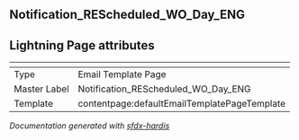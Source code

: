 ## Notification_REScheduled_WO_Day_ENG

## Lightning Page attributes

|<!-- -->|<!-- -->|
|:---|:---|
|Type| Email Template Page|
|Master Label|Notification_REScheduled_WO_Day_ENG|
|Template|contentpage:defaultEmailTemplatePageTemplate|




<!-- Page description -->


_Documentation generated with [sfdx-hardis](https://sfdx-hardis.cloudity.com)_
